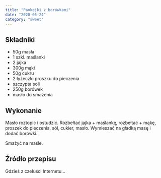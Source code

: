 ```yaml
---
title: "Pankejki z borówkami"
date: "2020-05-24"
category: "sweet"
---
```


## Składniki

- 50g masła
- 1 szkl. maślanki
- 2 jajka
- 300g mąki
- 50g cukru
- 2 łyżeczki proszku do pieczenia
- szczypta soli
- 250g borówek
- masło do smażenia

## Wykonanie

Masło roztopić i ostudzić. Rozbełtać jajka + maślankę, rozbełtać + mąkę, proszek do pieczenia, sól, cukier, masło. Wymieszać na gładką masę i dodać borówki.

Smażyć na maśle.

## Źródło przepisu

Gdzieś z czeluści Internetu...
